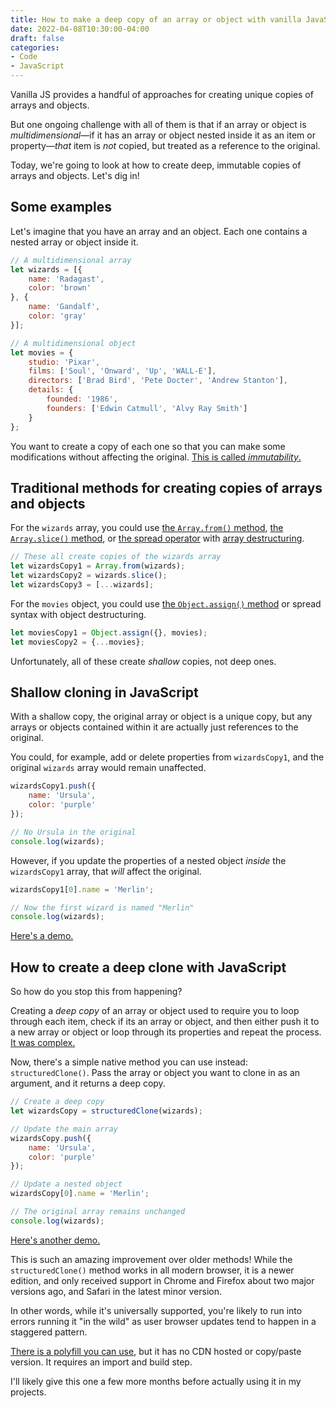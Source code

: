 ```yaml
---
title: How to make a deep copy of an array or object with vanilla JavaScript
date: 2022-04-08T10:30:00-04:00
draft: false
categories:
- Code
- JavaScript
---
```


Vanilla JS provides a handful of approaches for creating unique copies of arrays and objects. 

But one ongoing challenge with all of them is that if an array or object is _multidimensional_&mdash;if it has an array or object nested inside it as an item or property&mdash;_that_ item is _not_ copied, but treated as a reference to the original.

Today, we're going to look at how to create deep, immutable copies of arrays and objects. Let's dig in!

## Some examples

Let's imagine that you have an array and an object. Each one contains a nested array or object inside it.

```js
// A multidimensional array
let wizards = [{
	name: 'Radagast',
	color: 'brown'
}, {
	name: 'Gandalf',
	color: 'gray'
}];

// A multidimensional object
let movies = {
	studio: 'Pixar',
	films: ['Soul', 'Onward', 'Up', 'WALL-E'],
	directors: ['Brad Bird', 'Pete Docter', 'Andrew Stanton'],
	details: {
		founded: '1986',
		founders: ['Edwin Catmull', 'Alvy Ray Smith']
	}
};
```

You want to create a copy of each one so that you can make some modifications without affecting the original. [This is called _immutability_.](/immutability-with-multidimensional-arrays-and-objects-in-vanilla-js/)

## Traditional methods for creating copies of arrays and objects

For the `wizards` array, you could use [the `Array.from()` method](https://vanillajstoolkit.com/reference/arrays/array-from/), [the `Array.slice()` method](https://vanillajstoolkit.com/reference/arrays/array-slice/), or [the spread operator](a-few-neat-things-you-can-do-with-the-vanilla-js-spread-syntax-operator/#combine-or-copy-an-array-or-object) with [array destructuring](/destructuring-in-javascript/).

```js
// These all create copies of the wizards array
let wizardsCopy1 = Array.from(wizards);
let wizardsCopy2 = wizards.slice();
let wizardsCopy3 = [...wizards];
```

For the `movies` object, you could use [the `Object.assign()` method](https://vanillajstoolkit.com/reference/objects/object-assign/) or spread syntax with object destructuring.

```js
let moviesCopy1 = Object.assign({}, movies);
let moviesCopy2 = {...movies};
```

Unfortunately, all of these create _shallow_ copies, not deep ones.

## Shallow cloning in JavaScript

With a shallow copy, the original array or object is a unique copy, but any arrays or objects contained within it are actually just references to the original.

You could, for example, add or delete properties from `wizardsCopy1`, and the original `wizards` array would remain unaffected.

```js
wizardsCopy1.push({
	name: 'Ursula',
	color: 'purple'
});

// No Ursula in the original
console.log(wizards);
```

However, if you update the properties of a nested object _inside_ the `wizardsCopy1` array, that _will_ affect the original.

```js
wizardsCopy1[0].name = 'Merlin';

// Now the first wizard is named "Merlin"
console.log(wizards);
```

[Here's a demo.](https://codepen.io/cferdinandi/pen/YzYLxdv?editors=1011)

## How to create a deep clone with JavaScript

So how do you stop this from happening?

Creating a _deep copy_ of an array or object used to require you to loop through each item, check if its an array or object, and then either push it to a new array or object or loop through its properties and repeat the process. [It was complex.](/a-better-way-to-create-an-immutable-copy-of-an-array-or-object-with-vanilla-js/)

Now, there's a simple native method you can use instead: `structuredClone()`. Pass the array or object you want to clone in as an argument, and it returns a deep copy.

```js
// Create a deep copy
let wizardsCopy = structuredClone(wizards);

// Update the main array
wizardsCopy.push({
	name: 'Ursula',
	color: 'purple'
});

// Update a nested object
wizardsCopy[0].name = 'Merlin';

// The original array remains unchanged
console.log(wizards);
```

[Here's another demo.](https://codepen.io/cferdinandi/pen/jOYxLjP?editors=1011)

This is such an amazing improvement over older methods! While the `structuredClone()` method works in all modern browser, it is a newer edition, and only received support in Chrome and Firefox about two major versions ago, and Safari in the latest minor version.

In other words, while it's universally supported, you're likely to run into errors running it "in the wild" as user browser updates tend to happen in a staggered pattern.

[There is a polyfill you can use](https://github.com/ungap/structured-clone), but it has no CDN hosted or copy/paste version. It requires an import and build step.

I'll likely give this one a few more months before actually using it in my projects.